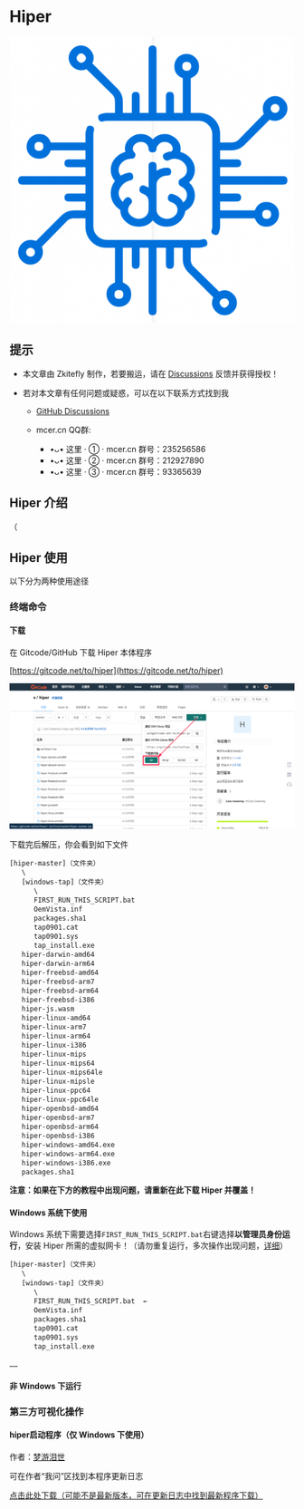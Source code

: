 # Hiper

![](/p/1.png)

## 提示

- 本文章由 Zkitefly 制作，若要搬运，请在 [Discussions](https://github.com/zkitefly/hiper-d/discussions) 反馈并获得授权！

- 若对本文章有任何问题或疑惑，可以在以下联系方式找到我

  - [GitHub Discussions](https://github.com/zkitefly/hiper-d/discussions)

  - mcer.cn QQ群:
    - •ᴗ• 这里 · ① · mcer.cn
       群号：235256586
    - •ᴗ• 这里 · ② · mcer.cn
       群号：212927890
    - •ᴗ• 这里 · ③ · mcer.cn
       群号：93365639

## Hiper 介绍

（

## Hiper 使用

以下分为两种使用途径

### 终端命令

#### 下载

在 Gitcode/GitHub 下载 Hiper 本体程序

[https://gitcode.net/to/hiper](https://gitcode.net/to/hiper)

![](/p/2.png)

下载完后解压，你会看到如下文件

```
[hiper-master]（文件夹）
   \
   [windows-tap]（文件夹）
      \
      FIRST_RUN_THIS_SCRIPT.bat
      OemVista.inf
      packages.sha1
      tap0901.cat
      tap0901.sys
      tap_install.exe
   hiper-darwin-amd64
   hiper-darwin-arm64
   hiper-freebsd-amd64
   hiper-freebsd-arm7
   hiper-freebsd-arm64
   hiper-freebsd-i386
   hiper-js.wasm
   hiper-linux-amd64
   hiper-linux-arm7
   hiper-linux-arm64
   hiper-linux-i386
   hiper-linux-mips
   hiper-linux-mips64
   hiper-linux-mips64le
   hiper-linux-mipsle
   hiper-linux-ppc64
   hiper-linux-ppc64le
   hiper-openbsd-amd64
   hiper-openbsd-arm7
   hiper-openbsd-arm64
   hiper-openbsd-i386
   hiper-windows-amd64.exe
   hiper-windows-arm64.exe
   hiper-windows-i386.exe
   packages.sha1
```   

**注意：如果在下方的教程中出现问题，请重新在此下载 Hiper 并覆盖！**
#### Windows 系统下使用

Windows 系统下需要选择`FIRST_RUN_THIS_SCRIPT.bat`右键选择**以管理员身份运行**，安装 Hiper 所需的虚拟网卡！（请勿重复运行，多次操作出现问题，[详细](bat运行过多.md)）
```
[hiper-master]（文件夹）
   \
   [windows-tap]（文件夹）
      \
      FIRST_RUN_THIS_SCRIPT.bat  ←
      OemVista.inf
      packages.sha1
      tap0901.cat
      tap0901.sys
      tap_install.exe

……      
```
#### 非 Windows 下运行



### 第三方可视化操作 

#### hiper启动程序（仅 Windows 下使用）

作者：[梦游泪世](https://mcer.cn/circle-people?id=6)

可在作者“我问”区找到本程序更新日志

[点击此处下载（可能不是最新版本，可在更新日志中找到最新程序下载）](/hiper%E5%90%AF%E5%8A%A8%E7%A8%8B%E5%BA%8F.zip)



